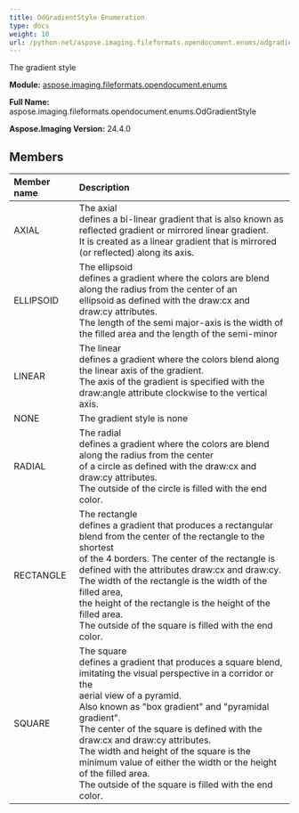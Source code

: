 ```yaml
---
title: OdGradientStyle Enumeration
type: docs
weight: 10
url: /python-net/aspose.imaging.fileformats.opendocument.enums/odgradientstyle/
---
```


The gradient style

**Module:** [aspose.imaging.fileformats.opendocument.enums](/imaging/python-net/aspose.imaging.fileformats.opendocument.enums/)

**Full Name:** aspose.imaging.fileformats.opendocument.enums.OdGradientStyle

**Aspose.Imaging Version:** 24.4.0

## **Members**
| **Member name** | **Description** |
| :- | :- |
| AXIAL | The axial<br/>                defines a bi-linear gradient that is also known as reflected gradient or mirrored linear gradient.<br/>                It is created as a linear gradient that is mirrored (or reflected) along its axis. |
| ELLIPSOID | The ellipsoid<br/>                defines a gradient where the colors are blend along the radius from the center of an<br/>                ellipsoid as defined with the draw:cx and draw:cy attributes.<br/>                The length of the semi major-axis is the width of the filled area and the length of the semi-minor |
| LINEAR | The linear<br/>                defines a gradient where the colors blend along the linear axis of the gradient.<br/>                The axis of the gradient is specified with the draw:angle attribute clockwise to the vertical axis. |
| NONE | The gradient style is none |
| RADIAL | The radial<br/>                defines a gradient where the colors are blend along the radius from the center<br/>                of a circle as defined with the draw:cx and draw:cy attributes.<br/>                The outside of the circle is filled with the end color. |
| RECTANGLE | The rectangle<br/>                defines a gradient that produces a rectangular blend from the center of the rectangle to the shortest<br/>                of the 4 borders. The center of the rectangle is defined with the attributes draw:cx and draw:cy.<br/>                The width of the rectangle is the width of the filled area,<br/>                the height of the rectangle is the height of the filled area.<br/>                The outside of the square is filled with the end color. |
| SQUARE | The square<br/>                defines a gradient that produces a square blend, imitating the visual perspective in a corridor or the<br/>                aerial view of a pyramid.<br/>                Also known as "box gradient" and "pyramidal gradient".<br/>                The center of the square is defined with the draw:cx and draw:cy attributes.<br/>                The width and height of the square is the minimum value of either the width or the height of the filled area.<br/>                The outside of the square is filled with the end color. |
